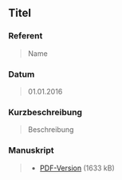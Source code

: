 ## Titel

### Referent
> Name

### Datum
> 01.01.2016

### Kurzbeschreibung
> Beschreibung

### Manuskript
          
>* [PDF-Version](/download/dateinmae.pdf) (1633 kB)
